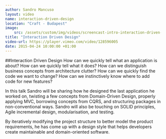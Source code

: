 ```yaml
---
author: Sandro Mancuso
layout: video
name: interaction-driven-design
location: "Craft - Budapest"
image:
    src: /assets/custom/img/videos/screencast-intro-interaction-driven-design.jpg
title: "Interaction Driven Design"
video-url: https://player.vimeo.com/video/128596005
date: 2015-04-24 10:00:00 +01:00
---
```


##Interaction Driven Design
How can we quickly tell what an application is about? How can we quickly tell what it does? How can we distinguish business concepts from architecture clutter? How can we quickly find the code we want to change? How can we instinctively know where to add code for new features?

In this talk Sandro will be sharing how he designed the last application he worked on, twisting a few concepts from Domain-Driven Design, properly applying MVC, borrowing concepts from CQRS, and structuring packages in non-conventional ways. Sandro will also be touching on SOLID principles, Agile incremental design, modularisation, and testing.

By iteratively modifying the project structure to better model the product requirements, he has come up with a design style that helps developers create maintainable and domain-oriented software.
